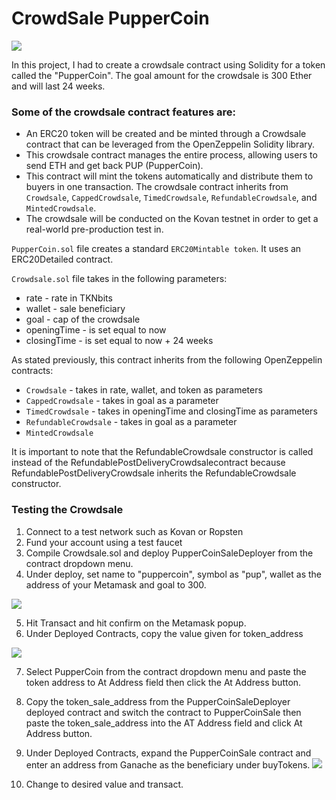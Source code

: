 # CrowdSale PupperCoin


![](https://ethereumico.io/wp-content/uploads/2018/10/crowdsalecontract.png)

In this project, I had to create a crowdsale contract using Solidity for a token called the "PupperCoin". The goal amount for the crowdsale is 300 Ether and will last 24 weeks.

### **Some of the crowdsale contract features are:**
- An ERC20 token will be created and be minted through a Crowdsale contract that can be leveraged from the OpenZeppelin Solidity library.
- This crowdsale contract manages the entire process, allowing users to send ETH and get back PUP (PupperCoin).
- This contract will mint the tokens automatically and distribute them to buyers in one transaction.
The crowdsale contract inherits from ```Crowdsale```, ```CappedCrowdsale```, ```TimedCrowdsale```, ```RefundableCrowdsale```, and ```MintedCrowdsale```.
- The crowdsale will be conducted on the Kovan testnet in order to get a real-world pre-production test in.

```PupperCoin.sol``` file creates a standard ```ERC20Mintable token```. It uses an ERC20Detailed contract.

```Crowdsale.sol``` file takes in the following parameters:

- rate - rate in TKNbits
- wallet - sale beneficiary
- goal - cap of the crowdsale
- openingTime - is set equal to now
- closingTime - is set equal to now + 24 weeks

As stated previously, this contract inherits from the following OpenZeppelin contracts:

 - ```Crowdsale``` - takes in rate, wallet, and token as parameters
 - ```CappedCrowdsale``` - takes in goal as a parameter
 - ```TimedCrowdsale``` - takes in openingTime and closingTime as parameters
 - ```RefundableCrowdsale``` - takes in goal as a parameter
 - ```MintedCrowdsale```

It is important to note that the RefundableCrowdsale constructor is called instead of the RefundablePostDeliveryCrowdsalecontract because RefundablePostDeliveryCrowdsale inherits the RefundableCrowdsale constructor.

### **Testing the Crowdsale**

1. Connect to a test network such as Kovan or Ropsten
2. Fund your account using a test faucet
3. Compile Crowdsale.sol and deploy PupperCoinSaleDeployer from the contract dropdown menu.
4. Under deploy, set name to "puppercoin", symbol as "pup", wallet as the address of your Metamask and goal to 300.

![](images/transaction.png)

5. Hit Transact and hit confirm on the Metamask popup.
6. Under Deployed Contracts, copy the value given for token_address

![](images/deployed_contracts.png)

7. Select PupperCoin from the contract dropdown menu and paste the token address to At Address field then click the At Address button.
8. Copy the token_sale_address from the PupperCoinSaleDeployer deployed contract and switch the contract to PupperCoinSale then paste the token_sale_address into the AT Address field and click At Address button.
9. Under Deployed Contracts, expand the PupperCoinSale contract and enter an address from Ganache as the beneficiary under buyTokens.
![](images/buy_tokens.png)

10. Change to desired value and transact.